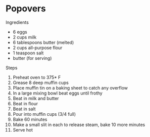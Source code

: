 # Popovers

Ingredients

* 6 eggs
* 2 cups milk
* 6 tablespoons butter (melted)
* 2 cups all-purpose flour
* 1 teaspoon salt
* butter (for serving)

Steps

1. Preheat oven to 375\* F
2. Grease 8 deep muffin cups
3. Place muffin tin on a baking sheet to catch any overflow
4. In a large mixing bowl beat eggs until frothy
5. Beat in milk and butter
6. Beat in flour
7. Beat in salt
8. Pour into muffin cups (3/4 full)
9. Bake 60 minutes
10. Make a small slit in each to release steam, bake 10 more minutes
11. Serve hot
